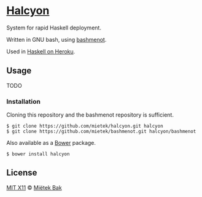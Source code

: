 [Halcyon](http://halcyon.sh/)
=============================

System for rapid Haskell deployment.

Written in GNU bash, using [bashmenot](https://github.com/mietek/bashmenot/).

Used in [Haskell on Heroku](https://github.com/mietek/haskell-on-heroku/).


Usage
-----

TODO


### Installation

Cloning this repository and the bashmenot repository is sufficient.

```
$ git clone https://github.com/mietek/halcyon.git halcyon
$ git clone https://github.com/mietek/bashmenot.git halcyon/bashmenot
```

Also available as a [Bower](http://bower.io/) package.

```
$ bower install halcyon
```


License
-------

[MIT X11](https://github.com/mietek/license/blob/master/LICENSE.md) © [Miëtek Bak](http://mietek.io/)
